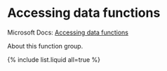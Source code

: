 ---
---

# Accessing data functions

Microsoft Docs: [Accessing data functions](https://docs.microsoft.com/en-us/powerquery-m/accessing-data-functions)

About this function group.

{% include list.liquid all=true %}